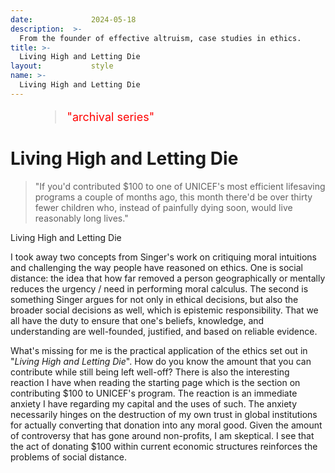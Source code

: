 ```yaml
---
date:             2024-05-18
description:  >-
  From the founder of effective altruism, case studies in ethics.
title: >-
  Living High and Letting Die
layout:           style
name: >-
  Living High and Letting Die
---
```


<figure class="container-lg" style="padding: 0;">
    <blockquote class="blockquote" style="font-size: 18px; color: red;">
      <p>"archival series"</p>
    </blockquote>
</figure>

# Living High and Letting Die

> "If you'd contributed $100 to one of UNICEF's most efficient lifesaving programs a couple of months ago, this month there'd be over thirty fewer children who, instead of painfully dying soon, would live reasonably long lives."
<figcaption class="blockquote-footer">Living High and Letting Die</figcaption>


I took away two concepts from Singer's work on critiquing moral intuitions and challenging the way people have reasoned on ethics. One is social distance: the idea that how far removed a person geographically or mentally reduces the urgency / need in performing moral calculus. The second is something Singer argues for not only in ethical decisions, but also the broader social decisions as well, which is epistemic responsibility. That we all have the duty to ensure that one's beliefs, knowledge, and understanding are well-founded, justified, and based on reliable evidence.

What's missing for me is the practical application of the ethics set out in "*Living High and Letting Die*". How do you know the amount that you can contribute while still being left well-off? There is also the interesting reaction I have when reading the starting page which is the section on contributing $100 to UNICEF's program. The reaction is an immediate anxiety I have regarding my capital and the uses of such. The anxiety necessarily hinges on the destruction of my own trust in global institutions for actually converting that donation into any moral good. Given the amount of controversy that has gone around non-profits, I am skeptical. I see that the act of donating $100 within current economic structures reinforces the problems of social distance.
